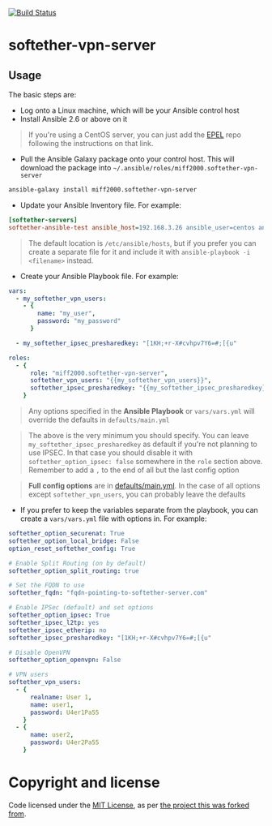 [![Build Status](https://travis-ci.org/miff2000/softether-vpn-server.svg?branch=master)](https://travis-ci.org/miff2000/softether-vpn-server)

# softether-vpn-server

## Usage
The basic steps are:
* Log onto a Linux machine, which will be your Ansible control host
* Install Ansible 2.6 or above on it
> If you're using a CentOS server, you can just add the [EPEL](https://fedoraproject.org/wiki/EPEL) repo following the instructions on that link.
* Pull the Ansible Galaxy package onto your control host. This will download the package into `~/.ansible/roles/miff2000.softether-vpn-server`
```bash
ansible-galaxy install miff2000.softether-vpn-server
```
* Update your Ansible Inventory file. For example:
```ini
[softether-servers]
softether-ansible-test ansible_host=192.168.3.26 ansible_user=centos ansible_become=true
```
> The default location is `/etc/ansible/hosts`, but if you prefer you can create a separate file for it and include it with `ansible-playbook -i <filename>` instead.
* Create your Ansible Playbook file. For example:
```YAML
vars:
  - my_softether_vpn_users:
    - {
        name: "my_user",
        password: "my_password"
      }

  - my_softether_ipsec_presharedkey: "[1KH;+r-X#cvhpv7Y6=#;[{u"

roles:
  - {
      role: "miff2000.softether-vpn-server",
      softether_vpn_users: "{{my_softether_vpn_users}}",
      softether_ipsec_presharedkey: "{{my_softether_ipsec_presharedkey}}"
    }
```
> Any options specified in the **Ansible Playbook** or `vars/vars.yml` will override the defaults in `defaults/main.yml`

> The above is the very minimum you should specify. You can leave `my_softether_ipsec_presharedkey` as default if you're not planning to use IPSEC. In that case you should disable it with `softether_option_ipsec: false` somewhere in the `role` section above. Remember to add a `,` to the end of all but the last config option

> **Full config options** are in [defaults/main.yml](defaults/main.yml). In the case of all options except `softether_vpn_users`, you can probably leave the defaults
* If you prefer to keep the variables separate from the playbook, you can create a `vars/vars.yml` file with options in. For example:

```YAML
softether_option_securenat: True
softether_option_local_bridge: False
option_reset_softether_config: True

# Enable Split Routing (on by default)
softether_option_split_routing: true

# Set the FQDN to use
softether_fqdn: "fqdn-pointing-to-softether-server.com"

# Enable IPSec (default) and set options
softether_option_ipsec: True
softether_ipsec_l2tp: yes
softether_ipsec_etherip: no
softether_ipsec_presharedkey: "[1KH;+r-X#cvhpv7Y6=#;[{u"

# Disable OpenVPN
softether_option_openvpn: False

# VPN users
softether_vpn_users:
  - {
      realname: User 1,
      name: user1,
      password: U4er1Pa55
    }
  - {
      name: user2,
      password: U4er2Pa55
    }
```

# Copyright and license

Code licensed under the [MIT License](http://opensource.org/licenses/MIT), as per [the project this was forked from](https://github.com/softasap/sa-vpn-softether).
